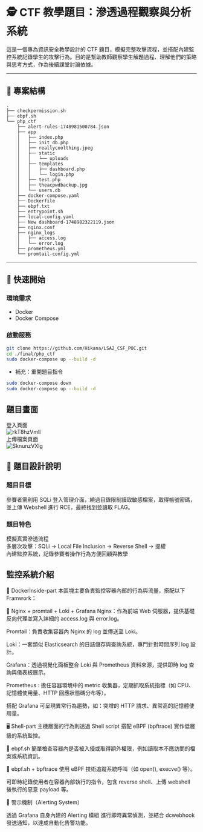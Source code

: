 # 🕵️ CTF 教學題目：滲透過程觀察與分析系統
這是一個專為資訊安全教學設計的 CTF 題目，模擬完整攻擊流程，並搭配內建監控系統記錄學生的攻擊行為。目的是幫助教師觀察學生解題過程、理解他們的策略與思考方式，作為後續課堂討論依據。

---
## 📂 專案結構
```
.
├── checkpermission.sh
├── ebpf.sh
└── php_ctf
    ├── alert-rules-1748981500784.json
    ├── app
    │   ├── index.php
    │   ├── init_db.php
    │   ├── reallycoolthing.jpeg
    │   ├── static
    │   │   └── uploads
    │   ├── templates
    │   │   ├── dashboard.php
    │   │   └── login.php
    │   ├── test.php
    │   ├── theacpwdbackup.jpg
    │   └── users.db
    ├── docker-compose.yaml
    ├── Dockerfile
    ├── ebpf.txt
    ├── entrypoint.sh
    ├── local-config.yaml
    ├── New dashboard-1748982322119.json
    ├── nginx.conf
    ├── nginx_logs
    │   ├── access.log
    │   └── error.log
    ├── prometheus.yml
    └── promtail-config.yml
```

---

## 🚀 快速開始

### 環境需求
- Docker
- Docker Compose

### 啟動服務

```bash
git clone https://github.com/Hikana/LSA2_CSF_POC.git
cd ./final/php_ctf
sudo docker-compose up --build -d
```

- 補充：重開題目指令
```bash
sudo docker-compose down
sudo docker-compose up --build -d
```

## 題目畫面
登入頁面<br>
![rkT8hzVmll](https://github.com/user-attachments/assets/58039c54-2ecb-4cb4-b960-8e54d2c4b01d)
<br>上傳檔案頁面<br>
![SknunzVXlg](https://github.com/user-attachments/assets/3a3cae14-d46a-4ddd-b463-d3919891fb4b)

## 🎯 題目設計說明
### 題目目標
參賽者需利用 SQLi 登入管理介面，繞過目錄限制讀取敏感檔案，取得帳號密碼，並上傳 Webshell 進行 RCE，最終找到並讀取 FLAG。<br>

### 題目特色
模擬真實滲透流程<br>
多層次攻擊：SQLi → Local File Inclusion → Reverse Shell → 提權 <br>
內建監控系統，記錄參賽者操作行為方便回顧與教學<br>

## 監控系統介紹

🐳 DockerInside-part
本區塊主要負責監控容器內部的行為與流量，搭配以下 Framwork：

🔧 Nginx + promtail + Loki + Grafana
Nginx：作為前端 Web 伺服器，提供基礎反向代理並寫入詳細的 access.log 與 error.log。

Promtail：負責收集容器內 Nginx 的 log 並傳送至 Loki。

Loki：一套類似 Elasticsearch 的日誌儲存與查詢系統，專門針對時間序列 log 設計。

Grafana：透過視覺化面板整合 Loki 與 Prometheus 資料來源，提供即時 log 查詢與儀表板展示。

Prometheus : 擔任容器環境中的 metric 收集器，定期抓取系統指標（如 CPU、記憶體使用量、HTTP 回應狀態碼分布等）。

搭配 Grafana 可呈現異常行為趨勢，如：突增的 HTTP 請求、異常高的記憶體使用量。

🖥️ Shell-part
主機層面的行為則透過 Shell script 搭配 eBPF (bpftrace) 實作低層級的系統監控。

📝 ebpf.sh
簡單檢查容器內是否被入侵或取得額外權限，例如讀取本不應訪問的檔案或系統資訊。

🐾 ebpf.sh + bpftrace
使用 eBPF 技術追蹤系統呼叫（如 open(), execve() 等）。

可即時紀錄使用者在容器內部執行的指令，包含 reverse shell、上傳 webshell 後執行的惡意 payload 等。

🚨 警示機制（Alerting System）

透過 Grafana 自身內建的 Alerting 模組 進行即時異常偵測，並結合 dcwebhook 發送通知，以達成自動化告警功能。





